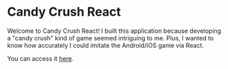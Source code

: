 # Candy Crush React

Welcome to Candy Crush React! I built this application because developing a "candy crush" kind of game seemed intriguing to me. Plus, I wanted to know how accurately I could imitate the Android/iOS game via React.

You can access it <a href="https://michaelkharadze.github.io/candy-crush-react">here</a>.

